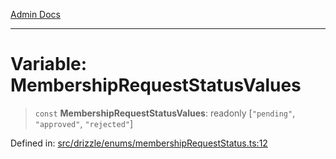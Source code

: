 [Admin Docs](/)

***

# Variable: MembershipRequestStatusValues

> `const` **MembershipRequestStatusValues**: readonly \[`"pending"`, `"approved"`, `"rejected"`\]

Defined in: [src/drizzle/enums/membershipRequestStatus.ts:12](https://github.com/Sourya07/talawa-api/blob/cfbd515d04ffba748b09232a33807f1845dd1878/src/drizzle/enums/membershipRequestStatus.ts#L12)
